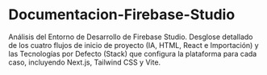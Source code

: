 # Documentacion-Firebase-Studio
Análisis del Entorno de Desarrollo de Firebase Studio. Desglose detallado de los cuatro flujos de inicio de proyecto (IA, HTML, React e Importación) y las Tecnologías por Defecto (Stack) que configura la plataforma para cada caso, incluyendo Next.js, Tailwind CSS y Vite.
